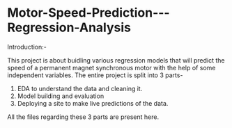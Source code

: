 # Motor-Speed-Prediction---Regression-Analysis
Introduction:-

This project is about buidling various regression models that will predict the speed of a permanent magnet synchronous motor with the help of some independent variables. The entire project is split into 3 parts-
1. EDA to understand the data and cleaning it.
2. Model building and evaluation
3. Deploying a site to make live predictions of the data.

All the files regarding these 3 parts are present here.
